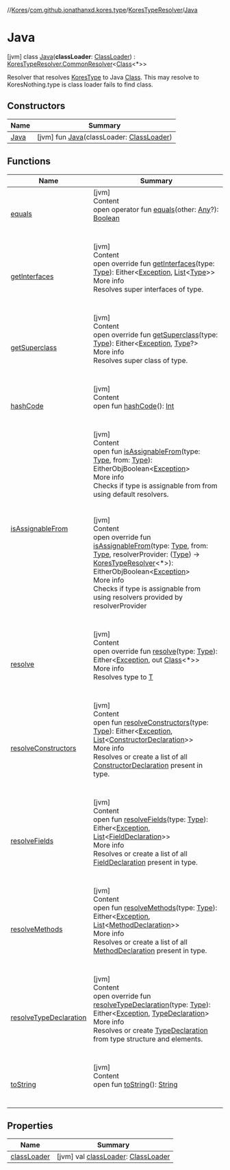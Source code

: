 //[Kores](../../../index.md)/[com.github.jonathanxd.kores.type](../../index.md)/[KoresTypeResolver](../index.md)/[Java](index.md)



# Java  
 [jvm] class [Java](index.md)(**classLoader**: [ClassLoader](https://docs.oracle.com/javase/8/docs/api/java/lang/ClassLoader.html)) : [KoresTypeResolver.CommonResolver](../-common-resolver/index.md)<[Class](https://docs.oracle.com/javase/8/docs/api/java/lang/Class.html)<*>> 

Resolver that resolves [KoresType](../../-kores-type/index.md) to Java [Class](https://docs.oracle.com/javase/8/docs/api/java/lang/Class.html). This may resolve to KoresNothing.type is class loader fails to find class.

   


## Constructors  
  
|  Name|  Summary| 
|---|---|
| <a name="com.github.jonathanxd.kores.type/KoresTypeResolver.Java/Java/#java.lang.ClassLoader/PointingToDeclaration/"></a>[Java](-java.md)| <a name="com.github.jonathanxd.kores.type/KoresTypeResolver.Java/Java/#java.lang.ClassLoader/PointingToDeclaration/"></a> [jvm] fun [Java](-java.md)(classLoader: [ClassLoader](https://docs.oracle.com/javase/8/docs/api/java/lang/ClassLoader.html))   <br>


## Functions  
  
|  Name|  Summary| 
|---|---|
| <a name="kotlin/Any/equals/#kotlin.Any?/PointingToDeclaration/"></a>[equals](../../../com.github.jonathanxd.kores.util/-simple-resolver/index.md#%5Bkotlin%2FAny%2Fequals%2F%23kotlin.Any%3F%2FPointingToDeclaration%2F%5D%2FFunctions%2F-427383591)| <a name="kotlin/Any/equals/#kotlin.Any?/PointingToDeclaration/"></a>[jvm]  <br>Content  <br>open operator fun [equals](../../../com.github.jonathanxd.kores.util/-simple-resolver/index.md#%5Bkotlin%2FAny%2Fequals%2F%23kotlin.Any%3F%2FPointingToDeclaration%2F%5D%2FFunctions%2F-427383591)(other: [Any](https://kotlinlang.org/api/latest/jvm/stdlib/kotlin/-any/index.html)?): [Boolean](https://kotlinlang.org/api/latest/jvm/stdlib/kotlin/-boolean/index.html)  <br><br><br>
| <a name="com.github.jonathanxd.kores.type/KoresTypeResolver.CommonResolver/getInterfaces/#java.lang.reflect.Type/PointingToDeclaration/"></a>[getInterfaces](../-common-resolver/get-interfaces.md)| <a name="com.github.jonathanxd.kores.type/KoresTypeResolver.CommonResolver/getInterfaces/#java.lang.reflect.Type/PointingToDeclaration/"></a>[jvm]  <br>Content  <br>open override fun [getInterfaces](../-common-resolver/get-interfaces.md)(type: [Type](https://docs.oracle.com/javase/8/docs/api/java/lang/reflect/Type.html)): Either<[Exception](https://kotlinlang.org/api/latest/jvm/stdlib/kotlin/-exception/index.html), [List](https://kotlinlang.org/api/latest/jvm/stdlib/kotlin.collections/-list/index.html)<[Type](https://docs.oracle.com/javase/8/docs/api/java/lang/reflect/Type.html)>>  <br>More info  <br>Resolves super interfaces of type.  <br><br><br>
| <a name="com.github.jonathanxd.kores.type/KoresTypeResolver.CommonResolver/getSuperclass/#java.lang.reflect.Type/PointingToDeclaration/"></a>[getSuperclass](../-common-resolver/get-superclass.md)| <a name="com.github.jonathanxd.kores.type/KoresTypeResolver.CommonResolver/getSuperclass/#java.lang.reflect.Type/PointingToDeclaration/"></a>[jvm]  <br>Content  <br>open override fun [getSuperclass](../-common-resolver/get-superclass.md)(type: [Type](https://docs.oracle.com/javase/8/docs/api/java/lang/reflect/Type.html)): Either<[Exception](https://kotlinlang.org/api/latest/jvm/stdlib/kotlin/-exception/index.html), [Type](https://docs.oracle.com/javase/8/docs/api/java/lang/reflect/Type.html)?>  <br>More info  <br>Resolves super class of type.  <br><br><br>
| <a name="kotlin/Any/hashCode/#/PointingToDeclaration/"></a>[hashCode](../../../com.github.jonathanxd.kores.util/-simple-resolver/index.md#%5Bkotlin%2FAny%2FhashCode%2F%23%2FPointingToDeclaration%2F%5D%2FFunctions%2F-427383591)| <a name="kotlin/Any/hashCode/#/PointingToDeclaration/"></a>[jvm]  <br>Content  <br>open fun [hashCode](../../../com.github.jonathanxd.kores.util/-simple-resolver/index.md#%5Bkotlin%2FAny%2FhashCode%2F%23%2FPointingToDeclaration%2F%5D%2FFunctions%2F-427383591)(): [Int](https://kotlinlang.org/api/latest/jvm/stdlib/kotlin/-int/index.html)  <br><br><br>
| <a name="com.github.jonathanxd.kores.type/KoresTypeResolver/isAssignableFrom/#java.lang.reflect.Type#java.lang.reflect.Type/PointingToDeclaration/"></a>[isAssignableFrom](../is-assignable-from.md)| <a name="com.github.jonathanxd.kores.type/KoresTypeResolver/isAssignableFrom/#java.lang.reflect.Type#java.lang.reflect.Type/PointingToDeclaration/"></a>[jvm]  <br>Content  <br>open fun [isAssignableFrom](../is-assignable-from.md)(type: [Type](https://docs.oracle.com/javase/8/docs/api/java/lang/reflect/Type.html), from: [Type](https://docs.oracle.com/javase/8/docs/api/java/lang/reflect/Type.html)): EitherObjBoolean<[Exception](https://kotlinlang.org/api/latest/jvm/stdlib/kotlin/-exception/index.html)>  <br>More info  <br>Checks if type is assignable from from using default resolvers.  <br><br><br>[jvm]  <br>Content  <br>open override fun [isAssignableFrom](../-common-resolver/is-assignable-from.md)(type: [Type](https://docs.oracle.com/javase/8/docs/api/java/lang/reflect/Type.html), from: [Type](https://docs.oracle.com/javase/8/docs/api/java/lang/reflect/Type.html), resolverProvider: ([Type](https://docs.oracle.com/javase/8/docs/api/java/lang/reflect/Type.html)) -> [KoresTypeResolver](../index.md)<*>): EitherObjBoolean<[Exception](https://kotlinlang.org/api/latest/jvm/stdlib/kotlin/-exception/index.html)>  <br>More info  <br>Checks if type is assignable from using resolvers provided by resolverProvider  <br><br><br>
| <a name="com.github.jonathanxd.kores.type/KoresTypeResolver.Java/resolve/#java.lang.reflect.Type/PointingToDeclaration/"></a>[resolve](resolve.md)| <a name="com.github.jonathanxd.kores.type/KoresTypeResolver.Java/resolve/#java.lang.reflect.Type/PointingToDeclaration/"></a>[jvm]  <br>Content  <br>open override fun [resolve](resolve.md)(type: [Type](https://docs.oracle.com/javase/8/docs/api/java/lang/reflect/Type.html)): Either<[Exception](https://kotlinlang.org/api/latest/jvm/stdlib/kotlin/-exception/index.html), out [Class](https://docs.oracle.com/javase/8/docs/api/java/lang/Class.html)<*>>  <br>More info  <br>Resolves type to [T](../index.md)  <br><br><br>
| <a name="com.github.jonathanxd.kores.type/KoresTypeResolver/resolveConstructors/#java.lang.reflect.Type/PointingToDeclaration/"></a>[resolveConstructors](../resolve-constructors.md)| <a name="com.github.jonathanxd.kores.type/KoresTypeResolver/resolveConstructors/#java.lang.reflect.Type/PointingToDeclaration/"></a>[jvm]  <br>Content  <br>open fun [resolveConstructors](../resolve-constructors.md)(type: [Type](https://docs.oracle.com/javase/8/docs/api/java/lang/reflect/Type.html)): Either<[Exception](https://kotlinlang.org/api/latest/jvm/stdlib/kotlin/-exception/index.html), [List](https://kotlinlang.org/api/latest/jvm/stdlib/kotlin.collections/-list/index.html)<[ConstructorDeclaration](../../../com.github.jonathanxd.kores.base/-constructor-declaration/index.md)>>  <br>More info  <br>Resolves or create a list of all [ConstructorDeclaration](../../../com.github.jonathanxd.kores.base/-constructor-declaration/index.md) present in type.  <br><br><br>
| <a name="com.github.jonathanxd.kores.type/KoresTypeResolver/resolveFields/#java.lang.reflect.Type/PointingToDeclaration/"></a>[resolveFields](../resolve-fields.md)| <a name="com.github.jonathanxd.kores.type/KoresTypeResolver/resolveFields/#java.lang.reflect.Type/PointingToDeclaration/"></a>[jvm]  <br>Content  <br>open fun [resolveFields](../resolve-fields.md)(type: [Type](https://docs.oracle.com/javase/8/docs/api/java/lang/reflect/Type.html)): Either<[Exception](https://kotlinlang.org/api/latest/jvm/stdlib/kotlin/-exception/index.html), [List](https://kotlinlang.org/api/latest/jvm/stdlib/kotlin.collections/-list/index.html)<[FieldDeclaration](../../../com.github.jonathanxd.kores.base/-field-declaration/index.md)>>  <br>More info  <br>Resolves or create a list of all [FieldDeclaration](../../../com.github.jonathanxd.kores.base/-field-declaration/index.md) present in type.  <br><br><br>
| <a name="com.github.jonathanxd.kores.type/KoresTypeResolver/resolveMethods/#java.lang.reflect.Type/PointingToDeclaration/"></a>[resolveMethods](../resolve-methods.md)| <a name="com.github.jonathanxd.kores.type/KoresTypeResolver/resolveMethods/#java.lang.reflect.Type/PointingToDeclaration/"></a>[jvm]  <br>Content  <br>open fun [resolveMethods](../resolve-methods.md)(type: [Type](https://docs.oracle.com/javase/8/docs/api/java/lang/reflect/Type.html)): Either<[Exception](https://kotlinlang.org/api/latest/jvm/stdlib/kotlin/-exception/index.html), [List](https://kotlinlang.org/api/latest/jvm/stdlib/kotlin.collections/-list/index.html)<[MethodDeclaration](../../../com.github.jonathanxd.kores.base/-method-declaration/index.md)>>  <br>More info  <br>Resolves or create a list of all [MethodDeclaration](../../../com.github.jonathanxd.kores.base/-method-declaration/index.md) present in type.  <br><br><br>
| <a name="com.github.jonathanxd.kores.type/KoresTypeResolver.CommonResolver/resolveTypeDeclaration/#java.lang.reflect.Type/PointingToDeclaration/"></a>[resolveTypeDeclaration](../-common-resolver/resolve-type-declaration.md)| <a name="com.github.jonathanxd.kores.type/KoresTypeResolver.CommonResolver/resolveTypeDeclaration/#java.lang.reflect.Type/PointingToDeclaration/"></a>[jvm]  <br>Content  <br>open override fun [resolveTypeDeclaration](../-common-resolver/resolve-type-declaration.md)(type: [Type](https://docs.oracle.com/javase/8/docs/api/java/lang/reflect/Type.html)): Either<[Exception](https://kotlinlang.org/api/latest/jvm/stdlib/kotlin/-exception/index.html), [TypeDeclaration](../../../com.github.jonathanxd.kores.base/-type-declaration/index.md)>  <br>More info  <br>Resolves or create [TypeDeclaration](../../../com.github.jonathanxd.kores.base/-type-declaration/index.md) from type structure and elements.  <br><br><br>
| <a name="kotlin/Any/toString/#/PointingToDeclaration/"></a>[toString](../../../com.github.jonathanxd.kores.util/-simple-resolver/index.md#%5Bkotlin%2FAny%2FtoString%2F%23%2FPointingToDeclaration%2F%5D%2FFunctions%2F-427383591)| <a name="kotlin/Any/toString/#/PointingToDeclaration/"></a>[jvm]  <br>Content  <br>open fun [toString](../../../com.github.jonathanxd.kores.util/-simple-resolver/index.md#%5Bkotlin%2FAny%2FtoString%2F%23%2FPointingToDeclaration%2F%5D%2FFunctions%2F-427383591)(): [String](https://kotlinlang.org/api/latest/jvm/stdlib/kotlin/-string/index.html)  <br><br><br>


## Properties  
  
|  Name|  Summary| 
|---|---|
| <a name="com.github.jonathanxd.kores.type/KoresTypeResolver.Java/classLoader/#/PointingToDeclaration/"></a>[classLoader](class-loader.md)| <a name="com.github.jonathanxd.kores.type/KoresTypeResolver.Java/classLoader/#/PointingToDeclaration/"></a> [jvm] val [classLoader](class-loader.md): [ClassLoader](https://docs.oracle.com/javase/8/docs/api/java/lang/ClassLoader.html)   <br>

